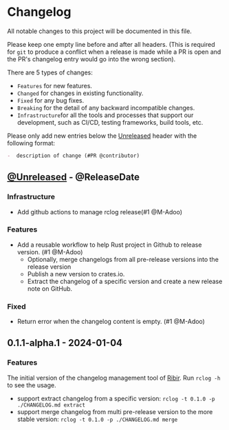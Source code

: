 # Changelog

All notable changes to this project will be documented in this file.

Please keep one empty line before and after all headers. (This is required for `git` to produce a conflict when a release is made while a PR is open and the PR's changelog entry would go into the wrong section).

There are 5 types of changes:

- `Features` for new features.
- `Changed` for changes in existing functionality.
- `Fixed` for any bug fixes.
- `Breaking` for the detail of any backward incompatible changes.
- `Infrastructure`for all the tools and processes that support our development, such as CI/CD, testing frameworks, build tools, etc.

Please only add new entries below the [Unreleased](#unreleased---releasedate) header with the following format:

```md
-  description of change (#PR @contributor)
```

<!-- next-header -->

## [@Unreleased] - @ReleaseDate

### Infrastructure

- Add github actions to manage rclog release(#1 @M-Adoo)

### Features

- Add a reusable workflow to help Rust project in Github to release version. (#1 @M-Adoo)
  - Optionally, merge changelogs from all pre-release versions into the release version
  - Publish a new version to crates.io.
  - Extract the changelog of a specific version and create a new release note on GitHub.

### Fixed

- Return error when the changelog content is empty. (#1 @M-Adoo)

## 0.1.1-alpha.1 - 2024-01-04

### Features

The initial version of the changelog management tool of [Ribir](ribir.org). Run ``rclog -h`` to see the usage.
  
- support extract changelog from a specific version: `rclog -t 0.1.0 -p ./CHANGELOG.md extract`
- support merge changelog from multi pre-release version to the more stable version: `rclog -t 0.1.0 -p ./CHANGELOG.md merge`
  
<!-- next-url -->
[@Unreleased]: https://github.com/RibirX/rclog/compare/v0.1.1-alpha.1...HEAD


